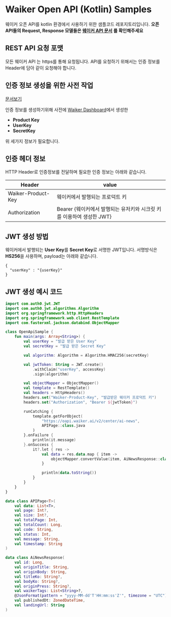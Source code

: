 # Waiker Open API (Kotlin) Samples

웨이커 오픈 API를 kotlin 환경에서 사용하기 위한 샘플코드 레포지토리입니다.
**오픈 API들의 Request, Response 모델들은 [웨이커 API 문서](https://docs.waiker.ai/) 를 확인해주세요**

## REST API 요청 포맷
모든 웨이커 API 는 https를 통해 요청됩니다.
API를 요청하기 위해서는 인증 정보를 Header에 담아 같이 요청해야 합니다.

## 인증 정보 생성을 위한 사전 작업

[문서보기](https://docs.waiker.ai/v2.0.0/docs/%EC%9D%B8%EC%A6%9D%ED%82%A4-%EC%9A%94%EC%B2%AD%ED%95%98%EA%B8%B0)

인증 정보를 생성하기위해 사전에 [Waiker Dashboard](https://dashboard.waiker.ai/key-management)에서 생성한 
- **Product Key**
- **UserKey**
- **SecretKey**

위 세가지 정보가 필요합니다.

## 인증 헤더 정보
HTTP Header로 인증정보를 전달하며 필요한 인증 정보는 아래와 같습니다.

| Header | value |
|-------------|-------------|
|Waiker-Product-Key|웨이커에서 발행되는 프로덕트 키|
|Authorization|Bearer {웨이커에서 발행되는 유저키와 시크릿 키를 이용하여 생성한 JWT}|

## JWT 생성 방법
웨이커에서 발행되는 **User Key**를 **Secret Key**로 서명한 JWT입니다.
서명방식은 **HS256**을 사용하며, payload는 아래와 같습니다.
```
{
  "userKey" : "{userKey}"
}
```

## JWT 생성 예시 코드
```kotlin
import com.auth0.jwt.JWT
import com.auth0.jwt.algorithms.Algorithm
import org.springframework.http.HttpHeaders
import org.springframework.web.client.RestTemplate
import com.fasterxml.jackson.databind.ObjectMapper

class OpenApiSample {
    fun main(args: Array<String>) {
        val userKey = "발급 받은 User Key"
        val secretKey = "발급 받은 Secret Key"

        val algorithm: Algorithm = Algorithm.HMAC256(secretKey)

        val jwtToken: String = JWT.create()
            .withClaim("userKey", accessKey)
            .sign(algorithm)

        val objectMapper = ObjectMapper()        
        val template = RestTemplate()
        val headers = HttpHeaders()
        headers.set("Waiker-Product-Key", "발급받은 웨이커 프로덕트 키")
        headers.set("Authorization", "Bearer ${jwtToken}")

        runCatching {
            template.getForObject(
                "https://oapi.waiker.ai/v2/center/ai-news",
                APIPage::class.java
            )
        }.onFailure {
            println(it.message)
        }.onSuccess {
            it?.let { res ->
                val data = res.data.map { item ->
                    objectMapper.convertValue(item, AiNewsResponse::class.java)
                }

                println(data.toString())
            }
        }
    }
}

data class APIPage<T>(
    val data: List<T>,
    val page: Int?,
    val size: Int?,
    val totalPage: Int,
    val totalCount: Long,
    val code: String,
    val status: Int,
    val message: String,
    val timestamp: String
)

data class AiNewsResponse(
    val id: Long,
    val originTitle: String,
    val originBody: String,
    val titleKo: String?,
    val bodyKo: String?,
    val originPress: String?,
    val waikerTags: List<String>?,
    @JsonFormat(pattern = "yyyy-MM-dd'T'HH:mm:ss'Z'", timezone = "UTC")
    val publishedDt: ZonedDateTime,
    val landingUrl: String
)
```


